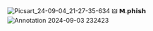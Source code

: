 ![Picsart_24-09-04_21-27-35-634](https://github.com/user-attachments/assets/e55e3414-978a-4729-9b95-7c68b078bcd6)
  🜲 𝗠.𝗽𝗵𝗶𝘀𝗵
![Annotation 2024-09-03 232423](https://github.com/user-attachments/assets/7fc4ca8b-4152-43ba-8d89-d007047e75ee)

